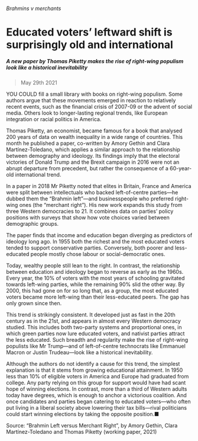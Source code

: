 ###### Brahmins v merchants
# Educated voters’ leftward shift is surprisingly old and international 
##### A new paper by Thomas Piketty makes the rise of right-wing populism look like a historical inevitability 
> May 29th 2021 


YOU COULD fill a small library with books on right-wing populism. Some authors argue that these movements emerged in reaction to relatively recent events, such as the financial crisis of 2007-09 or the advent of social media. Others look to longer-lasting regional trends, like European integration or racial politics in America.
Thomas Piketty, an economist, became famous for a book that analysed 200 years of data on wealth inequality in a wide range of countries. This month he published a paper, co-written by Amory Gethin and Clara Martínez-Toledano, which applies a similar approach to the relationship between demography and ideology. Its findings imply that the electoral victories of Donald Trump and the Brexit campaign in 2016 were not an abrupt departure from precedent, but rather the consequence of a 60-year-old international trend.

In a paper in 2018 Mr Piketty noted that elites in Britain, France and America were split between intellectuals who backed left-of-centre parties—he dubbed them the “Brahmin left”—and businesspeople who preferred right-wing ones (the “merchant right”). His new work expands this study from three Western democracies to 21. It combines data on parties’ policy positions with surveys that show how vote choices varied between demographic groups.
The paper finds that income and education began diverging as predictors of ideology long ago. In 1955 both the richest and the most educated voters tended to support conservative parties. Conversely, both poorer and less-educated people mostly chose labour or social-democratic ones.
Today, wealthy people still lean to the right. In contrast, the relationship between education and ideology began to reverse as early as the 1960s. Every year, the 10% of voters with the most years of schooling gravitated towards left-wing parties, while the remaining 90% slid the other way. By 2000, this had gone on for so long that, as a group, the most educated voters became more left-wing than their less-educated peers. The gap has only grown since then.
This trend is strikingly consistent. It developed just as fast in the 20th century as in the 21st, and appears in almost every Western democracy studied. This includes both two-party systems and proportional ones, in which green parties now lure educated voters, and nativist parties attract the less educated. Such breadth and regularity make the rise of right-wing populists like Mr Trump—and of left-of-centre technocrats like Emmanuel Macron or Justin Trudeau—look like a historical inevitability.


Although the authors do not identify a cause for this trend, the simplest explanation is that it stems from growing educational attainment. In 1950 less than 10% of eligible voters in America and Europe had graduated from college. Any party relying on this group for support would have had scant hope of winning elections. In contrast, more than a third of Western adults today have degrees, which is enough to anchor a victorious coalition. And once candidates and parties began catering to educated voters—who often put living in a liberal society above lowering their tax bills—rival politicians could start winning elections by taking the opposite position.■
Source: “Brahmin Left versus Merchant Right”, by Amory Gethin, Clara Martínez-Toledano and Thomas Piketty (working paper, 2021)


